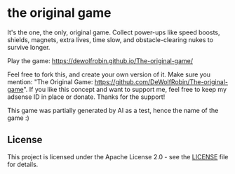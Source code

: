 # the original game

It's the one, the only, original game. Collect power-ups like speed boosts, shields, magnets, extra lives, time slow, and obstacle-clearing nukes to survive longer.

Play the game: https://dewolfrobin.github.io/The-original-game/

Feel free to fork this, and create your own version of it. Make sure you mention: "The Original Game: https://github.com/DeWolfRobin/The-original-game". If you like this concept and want to support me, feel free to keep my adsense ID in place or donate. Thanks for the support!

This game was partially generated by AI as a test, hence the name of the game :)

## License

This project is licensed under the Apache License 2.0 - see the [LICENSE](LICENSE) file for details.
